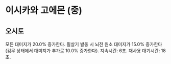 # 이시카와 고에몬 (중)

## 오시토

모든 대미지가 20.0% 증가한다. 필살기 발동 시 뇌전 원소 대미지가 15.0% 증가한다(검무 상태에서 대미지가 추가로 10.0% 증가한다). 지속시간: 6초. 재사용 대기시간: 18초.
